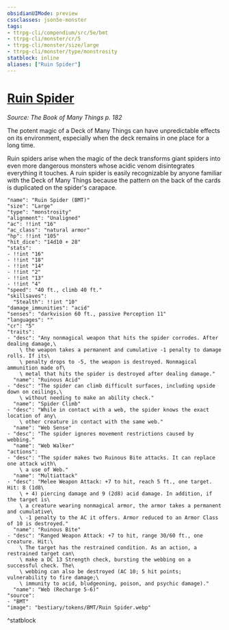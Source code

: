 ```yaml
---
obsidianUIMode: preview
cssclasses: json5e-monster
tags:
- ttrpg-cli/compendium/src/5e/bmt
- ttrpg-cli/monster/cr/5
- ttrpg-cli/monster/size/large
- ttrpg-cli/monster/type/monstrosity
statblock: inline
aliases: ["Ruin Spider"]
---
```

# [Ruin Spider](3-Compendium\CLI\bestiary\monstrosity/ruin-spider-bmt.md)
*Source: The Book of Many Things p. 182*  

The potent magic of a Deck of Many Things can have unpredictable effects on its environment, especially when the deck remains in one place for a long time.

Ruin spiders arise when the magic of the deck transforms giant spiders into even more dangerous monsters whose acidic venom disintegrates everything it touches. A ruin spider is easily recognizable by anyone familiar with the Deck of Many Things because the pattern on the back of the cards is duplicated on the spider's carapace.

```statblock
"name": "Ruin Spider (BMT)"
"size": "Large"
"type": "monstrosity"
"alignment": "Unaligned"
"ac": !!int "16"
"ac_class": "natural armor"
"hp": !!int "105"
"hit_dice": "14d10 + 28"
"stats":
- !!int "16"
- !!int "18"
- !!int "14"
- !!int "2"
- !!int "13"
- !!int "4"
"speed": "40 ft., climb 40 ft."
"skillsaves":
  "Stealth": !!int "10"
"damage_immunities": "acid"
"senses": "darkvision 60 ft., passive Perception 11"
"languages": ""
"cr": "5"
"traits":
- "desc": "Any nonmagical weapon that hits the spider corrodes. After dealing damage,\
    \ the weapon takes a permanent and cumulative -1 penalty to damage rolls. If its\
    \ penalty drops to -5, the weapon is destroyed. Nonmagical ammunition made of\
    \ metal that hits the spider is destroyed after dealing damage."
  "name": "Ruinous Acid"
- "desc": "The spider can climb difficult surfaces, including upside down on ceilings,\
    \ without needing to make an ability check."
  "name": "Spider Climb"
- "desc": "While in contact with a web, the spider knows the exact location of any\
    \ other creature in contact with the same web."
  "name": "Web Sense"
- "desc": "The spider ignores movement restrictions caused by webbing."
  "name": "Web Walker"
"actions":
- "desc": "The spider makes two Ruinous Bite attacks. It can replace one attack with\
    \ a use of Web."
  "name": "Multiattack"
- "desc": "Melee Weapon Attack: +7 to hit, reach 5 ft., one target. Hit: 8 (1d8\
    \ + 4) piercing damage and 9 (2d8) acid damage. In addition, if the target is\
    \ a creature wearing nonmagical armor, the armor takes a permanent and cumulative\
    \ -1 penalty to the AC it offers. Armor reduced to an Armor Class of 10 is destroyed."
  "name": "Ruinous Bite"
- "desc": "Ranged Weapon Attack: +7 to hit, range 30/60 ft., one creature. Hit:\
    \ The target has the restrained condition. As an action, a restrained target can\
    \ make a DC 13 Strength check, bursting the webbing on a successful check. The\
    \ webbing can also be destroyed (AC 10; 5 hit points; vulnerability to fire damage;\
    \ immunity to acid, bludgeoning, poison, and psychic damage)."
  "name": "Web (Recharge 5-6)"
"source":
- "BMT"
"image": "bestiary/tokens/BMT/Ruin Spider.webp"
```
^statblock